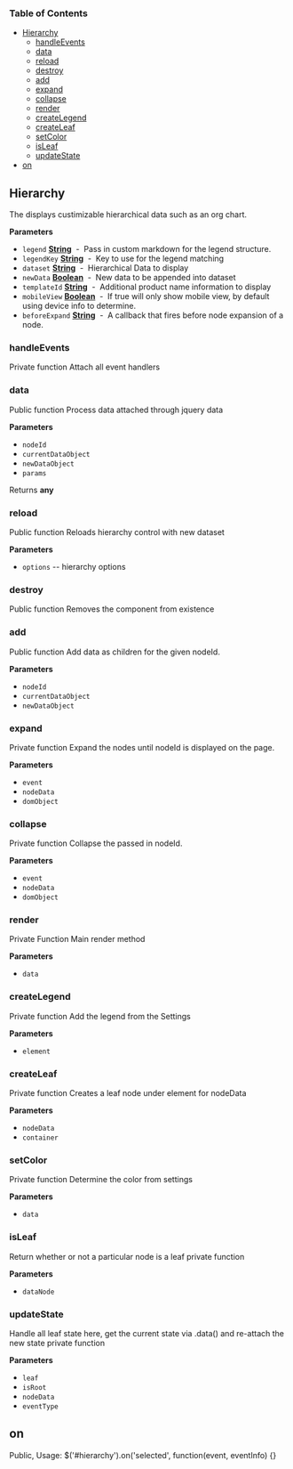 <!-- Generated by documentation.js. Update this documentation by updating the source code. -->

### Table of Contents

-   [Hierarchy](#hierarchy)
    -   [handleEvents](#handleevents)
    -   [data](#data)
    -   [reload](#reload)
    -   [destroy](#destroy)
    -   [add](#add)
    -   [expand](#expand)
    -   [collapse](#collapse)
    -   [render](#render)
    -   [createLegend](#createlegend)
    -   [createLeaf](#createleaf)
    -   [setColor](#setcolor)
    -   [isLeaf](#isleaf)
    -   [updateState](#updatestate)
-   [on](#on)

## Hierarchy

The displays custimizable hierarchical data such as an org chart.

**Parameters**

-   `legend` **[String](https://developer.mozilla.org/en-US/docs/Web/JavaScript/Reference/Global_Objects/String)**  -  Pass in custom markdown for the legend structure.
-   `legendKey` **[String](https://developer.mozilla.org/en-US/docs/Web/JavaScript/Reference/Global_Objects/String)**  -  Key to use for the legend matching
-   `dataset` **[String](https://developer.mozilla.org/en-US/docs/Web/JavaScript/Reference/Global_Objects/String)**  -  Hierarchical Data to display
-   `newData` **[Boolean](https://developer.mozilla.org/en-US/docs/Web/JavaScript/Reference/Global_Objects/Boolean)**  -  New data to be appended into dataset
-   `templateId` **[String](https://developer.mozilla.org/en-US/docs/Web/JavaScript/Reference/Global_Objects/String)**  -  Additional product name information to display
-   `mobileView` **[Boolean](https://developer.mozilla.org/en-US/docs/Web/JavaScript/Reference/Global_Objects/Boolean)**  -  If true will only show mobile view, by default using device info to determine.
-   `beforeExpand` **[String](https://developer.mozilla.org/en-US/docs/Web/JavaScript/Reference/Global_Objects/String)**  -  A callback that fires before node expansion of a node.

### handleEvents

Private function
Attach all event handlers

### data

Public function
Process data attached through jquery data

**Parameters**

-   `nodeId`  
-   `currentDataObject`  
-   `newDataObject`  
-   `params`  

Returns **any** 

### reload

Public function
Reloads hierarchy control with new dataset

**Parameters**

-   `options`  \-- hierarchy options

### destroy

Public function
 Removes the component from existence

### add

Public function
Add data as children for the given nodeId.

**Parameters**

-   `nodeId`  
-   `currentDataObject`  
-   `newDataObject`  

### expand

Private function
Expand the nodes until nodeId is displayed on the page.

**Parameters**

-   `event`  
-   `nodeData`  
-   `domObject`  

### collapse

Private function
Collapse the passed in nodeId.

**Parameters**

-   `event`  
-   `nodeData`  
-   `domObject`  

### render

Private Function
Main render method

**Parameters**

-   `data`  

### createLegend

Private function
Add the legend from the Settings

**Parameters**

-   `element`  

### createLeaf

Private function
 Creates a leaf node under element for nodeData

**Parameters**

-   `nodeData`  
-   `container`  

### setColor

Private function
Determine the color from settings

**Parameters**

-   `data`  

### isLeaf

Return whether or not a particular node is a leaf
private function

**Parameters**

-   `dataNode`  

### updateState

Handle all leaf state here,
get the current state via .data() and re-attach the new state
private function

**Parameters**

-   `leaf`  
-   `isRoot`  
-   `nodeData`  
-   `eventType`  

## on

Public,
 Usage: $('#hierarchy').on('selected', function(event, eventInfo) {}
